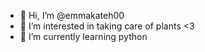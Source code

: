 - 👋 Hi, I’m @emmakateh00
- 👀 I’m interested in taking care of plants <3
- 🌱 I’m currently learning python


<!---
emmakateh00/emmakateh00 is a ✨ special ✨ repository because its `README.md` (this file) appears on your GitHub profile.
You can click the Preview link to take a look at your changes.
--->
